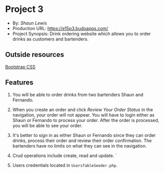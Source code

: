 # Project 3
+ By: *Shaun Lewis*
+ Production URL: <https://e15p3.budoapps.com/>
+ Project Synopsis: Drink ordering website which allows you to order drinks as customers and bartenders.


## Outside resources

[Bootstrap CSS](https://getbootstrap.com/)



## Features

 1. You will be able to order drinks from two bartenders Shaun and Fernando. 
 
 2. When you create an order and click <em>Review Your Order Status</em> in the navigation, your order will not appear. You will have to login either as Shaun or Fernando to process your order. After the 
 order is processed, you will be able to see your order.

3. It's better to sign in as either Shaun or Fernando since they can order drinks, process their order and review their order confirmation. The bartenders have no limits on what they can see in the navigation.

4. Crud operations include create, read and update.
`
5. Users credentials located in `UsersTableSeeder.php`.







